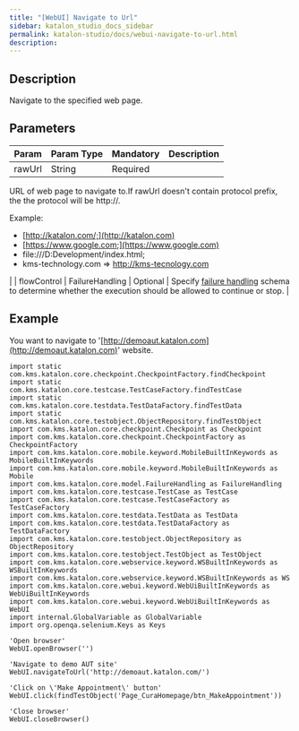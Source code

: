 ```yaml
---
title: "[WebUI] Navigate to Url" 
sidebar: katalon_studio_docs_sidebar
permalink: katalon-studio/docs/webui-navigate-to-url.html 
description: 
---
```

Description
-----------

Navigate to the specified web page.

Parameters
----------

| Param | Param Type | Mandatory | Description |
| --- | --- | --- | --- |
| rawUrl | String | Required | 
URL of web page to navigate to.If rawUrl doesn't contain protocol prefix, the the protocol will be http://.

Example: 

*   [http://katalon.com/;](http://katalon.com)
*   [https://www.google.com;](https://www.google.com)
*   file:///D:Development/index.html;
*   kms-technology.com => http://kms-tecnology.com

 |
| flowControl | FailureHandling | Optional | Specify [failure handling](https://docs.katalon.com/x/qAAM) schema to determine whether the execution should be allowed to continue or stop. |

Example
-------

You want to navigate to '[http://demoaut.katalon.com](http://demoaut.katalon.com)' website.

```
import static com.kms.katalon.core.checkpoint.CheckpointFactory.findCheckpoint
import static com.kms.katalon.core.testcase.TestCaseFactory.findTestCase
import static com.kms.katalon.core.testdata.TestDataFactory.findTestData
import static com.kms.katalon.core.testobject.ObjectRepository.findTestObject
import com.kms.katalon.core.checkpoint.Checkpoint as Checkpoint
import com.kms.katalon.core.checkpoint.CheckpointFactory as CheckpointFactory
import com.kms.katalon.core.mobile.keyword.MobileBuiltInKeywords as MobileBuiltInKeywords
import com.kms.katalon.core.mobile.keyword.MobileBuiltInKeywords as Mobile
import com.kms.katalon.core.model.FailureHandling as FailureHandling
import com.kms.katalon.core.testcase.TestCase as TestCase
import com.kms.katalon.core.testcase.TestCaseFactory as TestCaseFactory
import com.kms.katalon.core.testdata.TestData as TestData
import com.kms.katalon.core.testdata.TestDataFactory as TestDataFactory
import com.kms.katalon.core.testobject.ObjectRepository as ObjectRepository
import com.kms.katalon.core.testobject.TestObject as TestObject
import com.kms.katalon.core.webservice.keyword.WSBuiltInKeywords as WSBuiltInKeywords
import com.kms.katalon.core.webservice.keyword.WSBuiltInKeywords as WS
import com.kms.katalon.core.webui.keyword.WebUiBuiltInKeywords as WebUiBuiltInKeywords
import com.kms.katalon.core.webui.keyword.WebUiBuiltInKeywords as WebUI
import internal.GlobalVariable as GlobalVariable
import org.openqa.selenium.Keys as Keys

'Open browser'
WebUI.openBrowser('')

'Navigate to demo AUT site'
WebUI.navigateToUrl('http://demoaut.katalon.com/')

'Click on \'Make Appointment\' button'
WebUI.click(findTestObject('Page_CuraHomepage/btn_MakeAppointment'))

'Close browser'
WebUI.closeBrowser()
```